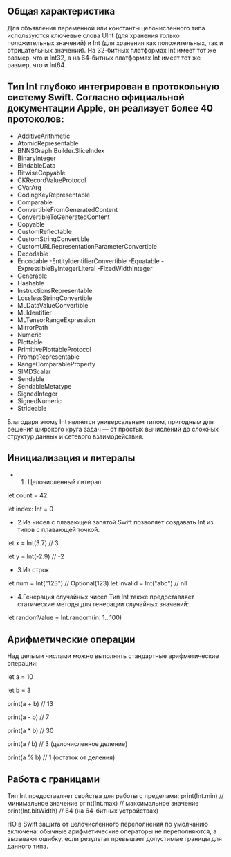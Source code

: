 ## Общая характеристика

Для объявления переменной или константы целочисленного типа используются ключевые слова UInt (для хранения только положительных значений) и Int (для хранения как положительных, так и отрицательных значений).
На 32-битных платформах Int имеет тот же размер, что и Int32, а на 64-битных платформах Int имеет тот же размер, что и Int64.


## Тип Int глубоко интегрирован в протокольную систему Swift. Согласно официальной документации Apple, он реализует более 40 протоколов:
- AdditiveArithmetic
- AtomicRepresentable
- BNNSGraph.Builder.SliceIndex
- BinaryInteger
- BindableData
- BitwiseCopyable
- CKRecordValueProtocol
- CVarArg
- CodingKeyRepresentable
- Comparable
- ConvertibleFromGeneratedContent
- ConvertibleToGeneratedContent
- Copyable
- CustomReflectable
- CustomStringConvertible
- CustomURLRepresentationParameterConvertible
- Decodable
- Encodable
-EntityIdentifierConvertible
-Equatable
-ExpressibleByIntegerLiteral
-FixedWidthInteger
- Generable
- Hashable
- InstructionsRepresentable
- LosslessStringConvertible
- MLDataValueConvertible
- MLIdentifier
- MLTensorRangeExpression
- MirrorPath
- Numeric
- Plottable
- PrimitivePlottableProtocol
- PromptRepresentable
- RangeComparableProperty
- SIMDScalar
- Sendable
- SendableMetatype
- SignedInteger
- SignedNumeric
- Strideable

Благодаря этому  Int является универсальным типом, пригодным для решения широкого круга задач — от простых вычислений до сложных структур данных и сетевого взаимодействия.

## Инициализация и литералы
- 1. Целочисленный литерал

let count = 42   

let index: Int = 0   

- 2.Из чисел с плавающей запятой
Swift позволяет создавать Int из типов с плавающей точкой. 

let x = Int(3.7)   // 3

let y = Int(-2.9)  // -2

- 3.Из строк

let num = Int("123")   // Optional(123)
let invalid = Int("abc") // nil

- 4.Генерация случайных чисел
Тип Int также предоставляет статические методы для генерации случайных значений:

let randomValue = Int.random(in: 1...100)

## Арифметические операции
Над целыми числами можно выполнять стандартные арифметические операции:

let a = 10

let b = 3

print(a + b) // 13

print(a - b) // 7

print(a * b) // 30

print(a / b) // 3 (целочисленное деление)

print(a % b) // 1 (остаток от деления)

## Работа с границами
Тип Int предоставляет свойства для работы с пределами:
print(Int.min) // минимальное значение
print(Int.max) // максимальное значение
print(Int.bitWidth) // 64 (на 64-битных устройствах)

НО в Swift защита от целочисленного переполнения по умолчанию включена: обычные арифметические операторы не переполняются, а вызывают ошибку, если результат превышает допустимые границы для данного типа.
